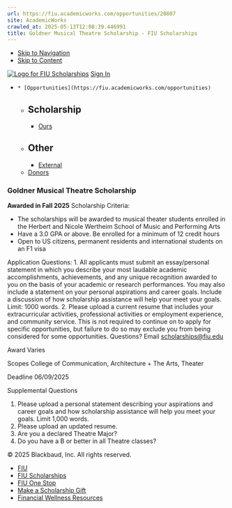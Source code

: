 ```yaml
---
url: https://fiu.academicworks.com/opportunities/20807
site: AcademicWorks
crawled_at: 2025-05-13T12:08:39.446991
title: Goldner Musical Theatre Scholarship - FIU Scholarships
---
```


  * [Skip to Navigation](https://fiu.academicworks.com/opportunities/20807#navigation)
  * [Skip to Content](https://fiu.academicworks.com/opportunities/20807#main)

[![Logo for FIU Scholarships](https://s3.amazonaws.com/static.academicworks.com/clients/fiu/assets/images/logo.png)](http://fiu.academicworks.com) [Sign In](https://fiu.academicworks.com/users/sign_in)
  *     * [Opportunities](https://fiu.academicworks.com/opportunities)
      * ## Scholarship
        * [Ours](https://fiu.academicworks.com/opportunities)
      * ## Other
        * [External](https://fiu.academicworks.com/opportunities/external)
    * [Donors](https://fiu.academicworks.com/donors)


### Goldner Musical Theatre Scholarship
**Awarded in Fall 2025**
Scholarship Criteria:
  * The scholarships will be awarded to musical theater students enrolled in the Herbert and Nicole Wertheim School of Music and Performing Arts
  * Have a 3.0 GPA or above. Be enrolled for a minimum of 12 credit hours
  * Open to US citizens, permanent residents and international students on an F1 visa


Application Questions: 1. All applicants must submit an essay/personal statement in which you describe your most laudable academic accomplishments, achievements, and any unique recognition awarded to you on the basis of your academic or research performances. You may also include a statement on your personal aspirations and career goals. Include a discussion of how scholarship assistance will help your meet your goals. Limit: 1000 words. 2. Please upload a current resume that includes your extracurricular activities, professional activities or employment experience, and community service. This is not required to continue on to apply for specific opportunities, but failure to do so may exclude you from being considered for some opportunities.
Questions? Email scholarships@fiu.edu 

Award
    Varies 

Scopes
    College of Communication, Architecture + The Arts, Theater 

Deadline
    06/09/2025 

Supplemental Questions
    
  1. Please upload a personal statement describing your aspirations and career goals and how scholarship assistance will help you meet your goals. Limit 1,000 words.
  2. Please upload an updated resume. 
  3. Are you a declared Theatre Major?
  4. Do you have a B or better in all Theatre classes?


© 2025 Blackbaud, Inc. All rights reserved. 
  * [FIU ](http://fiu.edu/)
  * [FIU Scholarships](http://scholarships.fiu.edu)
  * [FIU One Stop](http://onestop.fiu.edu)
  * [Make a Scholarship Gift](https://give.fiu.edu/give-now/)
  * [Financial Wellness Resources](https://go.fiu.edu/iGrad)


